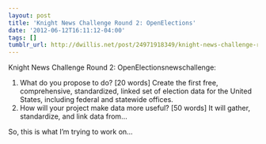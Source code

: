 ```yaml
---
layout: post
title: 'Knight News Challenge Round 2: OpenElections'
date: '2012-06-12T16:11:12-04:00'
tags: []
tumblr_url: http://dwillis.net/post/24971918349/knight-news-challenge-round-2-openelections
---
```

Knight News Challenge Round 2: OpenElectionsnewschallenge:


1. What do you propose to do? [20 words]
Create the first free, comprehensive, standardized, linked set of election data for the United States, including federal and statewide offices.
2. How will your project make data more useful? [50 words]
It will gather, standardize, and link data from…



So, this is what I’m trying to work on…
